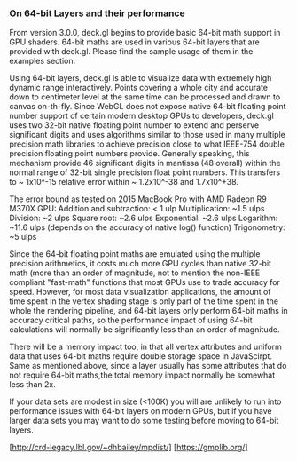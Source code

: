 ### On 64-bit Layers and their performance

From version 3.0.0, deck.gl begins to provide basic 64-bit math support
in GPU shaders. 64-bit maths are used in various 64-bit layers that are provided
with deck.gl. Please find the sample usage of them in the examples section.

Using 64-bit layers, deck.gl is able to visualize data with extremely high
dynamic range interactively. Points covering a whole city and accurate down
to centimeter level at the same time can be processed and drawn to canvas
on-th-fly. Since WebGL does not expose native 64-bit floating point number
support of certain modern desktop GPUs to developers, deck.gl uses two 32-bit
native floating point number to extend and perserve significant digits and
uses algorithms similar to those used in many multiple precision math libraries
to achieve precision close  to what IEEE-754 double precision floating point
numbers provide. Generally  speaking, this mechanism provide 46 significant
digits in mantissa (48 overall) within the normal range of 32-bit single precision
float point numbers. This  transfers to ~ 1x10^-15 relative error within
~ 1.2x10^-38 and 1.7x10^+38.

The error bound as tested on 2015 MacBook Pro with AMD Radeon R9 M370X GPU:
Addition and subtraction: < 1 ulp
Multiplication: ~1.5 ulps
Division: ~2 ulps
Square root: ~2.6 ulps
Exponential: ~2.6 ulps
Logarithm: ~11.6 ulps (depends on the accuracy of native log() function)
Trigonometry: ~5 ulps

Since the 64-bit floating point maths are emulated using the multiple precision
arithmetics, it costs much more GPU cycles than native 32-bit math (more than an
order of magnitude, not to mention the non-IEEE compliant "fast-math" functions
that most GPUs use to trade accuracy for speed. However, for most data visualization
applications, the amount of time spent in the vertex shading stage is only part
of the time spent in the whole the rendering pipeline, and 64-bit layers only
perform 64-bit maths in accuracy critical paths, so the performance impact of using
64-bit calculations will normally be significantly less than an order of magnitude.

There will be a memory impact too, in that all vertex attributes and uniform data
that uses 64-bit maths require double storage space in JavaScirpt. Same as mentioned
above, since a layer usually has some attributes that do not require 64-bit maths,the
total memory impact normally be somewhat less than 2x.

If your data sets are modest in size (<100K) you will are unlikely to run into
performance issues with 64-bit layers on modern GPUs, but if you have larger data
sets you may want to do some testing before moving to 64-bit layers.

[http://crd-legacy.lbl.gov/~dhbailey/mpdist/]
[https://gmplib.org/]
